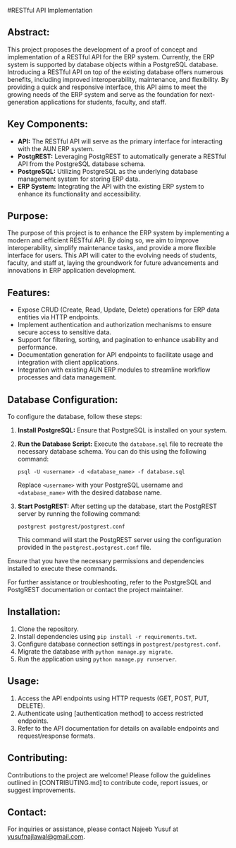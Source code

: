 #RESTful API Implementation

## Abstract:
This project proposes the development of a proof of concept and implementation of a RESTful API for the ERP system. Currently, the ERP system is supported by database objects within a PostgreSQL database. Introducing a RESTful API on top of the existing database offers numerous benefits, including improved interoperability, maintenance, and flexibility. By providing a quick and responsive interface, this API aims to meet the growing needs of the ERP system and serve as the foundation for next-generation applications for students, faculty, and staff.

## Key Components:
- **API:** The RESTful API will serve as the primary interface for interacting with the AUN ERP system.
- **PostgREST:** Leveraging PostgREST to automatically generate a RESTful API from the PostgreSQL database schema.
- **PostgreSQL:** Utilizing PostgreSQL as the underlying database management system for storing ERP data.
- **ERP System:** Integrating the API with the existing ERP system to enhance its functionality and accessibility.

## Purpose:
The purpose of this project is to enhance the ERP system by implementing a modern and efficient RESTful API. By doing so, we aim to improve interoperability, simplify maintenance tasks, and provide a more flexible interface for users. This API will cater to the evolving needs of students, faculty, and staff at, laying the groundwork for future advancements and innovations in ERP application development.

## Features:
- Expose CRUD (Create, Read, Update, Delete) operations for ERP data entities via HTTP endpoints.
- Implement authentication and authorization mechanisms to ensure secure access to sensitive data.
- Support for filtering, sorting, and pagination to enhance usability and performance.
- Documentation generation for API endpoints to facilitate usage and integration with client applications.
- Integration with existing AUN ERP modules to streamline workflow processes and data management.

## Database Configuration:

To configure the database, follow these steps:

1. **Install PostgreSQL:** Ensure that PostgreSQL is installed on your system.

2. **Run the Database Script:** Execute the `database.sql` file to recreate the necessary database schema. You can do this using the following command:
    ```
    psql -U <username> -d <database_name> -f database.sql
    ```
    Replace `<username>` with your PostgreSQL username and `<database_name>` with the desired database name.

3. **Start PostgREST:** After setting up the database, start the PostgREST server by running the following command:
    ```
    postgrest postgrest/postgrest.conf
    ```
    This command will start the PostgREST server using the configuration provided in the `postgrest.postgrest.conf` file.

Ensure that you have the necessary permissions and dependencies installed to execute these commands.

For further assistance or troubleshooting, refer to the PostgreSQL and PostgREST documentation or contact the project maintainer.

## Installation:
1. Clone the repository.
2. Install dependencies using `pip install -r requirements.txt`.
3. Configure database connection settings in `postgrest/postgrest.conf`.
4. Migrate the database with `python manage.py migrate`.
6. Run the application using `python manage.py runserver`.

## Usage:
1. Access the API endpoints using HTTP requests (GET, POST, PUT, DELETE).
2. Authenticate using [authentication method] to access restricted endpoints.
3. Refer to the API documentation for details on available endpoints and request/response formats.

## Contributing:
Contributions to the project are welcome! Please follow the guidelines outlined in [CONTRIBUTING.md] to contribute code, report issues, or suggest improvements.

## Contact:
For inquiries or assistance, please contact Najeeb Yusuf at yusufnajlawal@gmail.com.

